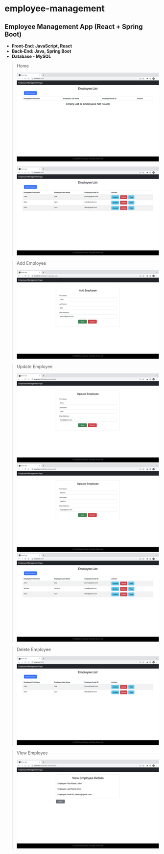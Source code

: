 # employee-management
## Employee Management App (React + Spring Boot)
- **Front-End: JavaScript, React**
- **Back-End: Java, Spring Boot**
- **Database - MySQL**

> Home
>
>![HOME](images/image1.png)
>
>![HOME](images/image3.png)

>Add Employee
>
>![Create](images/image2.png)

>Update Employee
>
>![Update](images/image4.png)
>![Update](images/image5.png)
>![Update](images/image6.png)

>Delete Employee
>
>![Delete](images/image7.png)

>View Employee
>
>![View](images/image8.png)